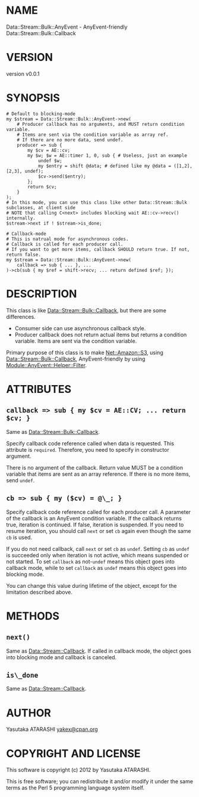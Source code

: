 # NAME

Data::Stream::Bulk::AnyEvent - AnyEvent-friendly Data::Stream::Bulk::Callback

# VERSION

version v0.0.1

# SYNOPSIS

    # Default to blocking-mode
    my $stream = Data::Stream::Bulk::AnyEvent->new(
        # Producer callback has no arguments, and MUST return condition variable.
        # Items are sent via the condition variable as array ref.
        # If there are no more data, send undef.
        producer => sub {
            my $cv = AE::cv;
            my $w; $w = AE::timer 1, 0, sub { # Useless, just an example
                undef $w;
                my $entry = shift @data; # defined like my @data = ([1,2], [2,3], undef);
                $cv->send($entry);
            };
            return $cv;
        }
    );
    # In this mode, you can use this class like other Data::Stream::Bulk subclasses, at client side
    # NOTE that calling C<next> includes blocking wait AE::cv->recv() internally.
    $stream->next if ! $stream->is_done;

    # Callback-mode
    # This is natrual mode for asynchronous codes.
    # Callback is called for each producer call.
    # If you want to get more items, callback SHOULD return true. If not, return false.
    my $stream = Data::Stream::Bulk::AnyEvent->new(
        callback => sub { ... }, ...
    )->cb(sub { my $ref = shift->recv; ... return defined $ref; });

# DESCRIPTION

This class is like [Data::Stream::Bulk::Callback](http://search.cpan.org/perldoc?Data::Stream::Bulk::Callback), but there are some differences.

- Consumer side can use asynchronous callback style.
- Producer callback does not return actual items but returns a condition variable. Items are sent via the condition variable.

Primary purpose of this class is to make [Net::Amazon::S3](http://search.cpan.org/perldoc?Net::Amazon::S3), using [Data::Stream::Bulk::Callback](http://search.cpan.org/perldoc?Data::Stream::Bulk::Callback), AnyEvent-friendly by using [Module::AnyEvent::Helper::Filter](http://search.cpan.org/perldoc?Module::AnyEvent::Helper::Filter).

# ATTRIBUTES

## `callback => sub { my $cv = AE::CV; ... return $cv; }`

Same as [Data::Stream::Bulk::Callback](http://search.cpan.org/perldoc?Data::Stream::Bulk::Callback).

Specify callback code reference called when data is requested.
This attribute is `required`. Therefore, you need to specify in constructor argument.

There is no argument of the callback. Return value MUST be a condition variable that items are sent as an array reference.
If there is no more items, send `undef`.

## `cb => sub { my ($cv) = @\_; }`

Specify callback code reference called for each producer call.
A parameter of the callback is an AnyEvent condition variable.
If the callback returns true, iteration is continued.
If false, iteration is suspended.
If you need to resume iteration, you should call `next` or set `cb` again even though the same `cb` is used. 

If you do not need callback, call `next` or set `cb` as `undef`.
Setting `cb` as `undef` is succeeded only when iteration is not active, which means suspended or not started.
To set `callback` as not-`undef` means this object goes into callback mode,
while to set `callback` as `undef` means this object goes into blocking mode.

You can change this value during lifetime of the object, except for the limitation described above.

# METHODS

## `next()`

Same as [Data::Stream::Callback](http://search.cpan.org/perldoc?Data::Stream::Callback).
If called in callback mode, the object goes into blocking mode and callback is canceled.

## `is\_done`

Same as [Data::Stream::Callback](http://search.cpan.org/perldoc?Data::Stream::Callback).

# AUTHOR

Yasutaka ATARASHI <yakex@cpan.org>

# COPYRIGHT AND LICENSE

This software is copyright (c) 2012 by Yasutaka ATARASHI.

This is free software; you can redistribute it and/or modify it under
the same terms as the Perl 5 programming language system itself.
